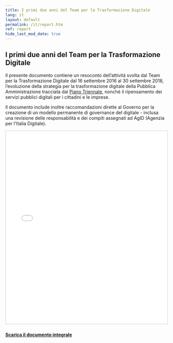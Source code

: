 ```yaml
---
title: I primi due anni del Team per la Trasformazione Digitale
lang: it
layout: default
permalink: /it/report.htm
ref: report
hide_last_mod_date: true
---
```


## I primi due anni del Team per la Trasformazione Digitale

Il presente documento contiene un resoconto dell’attività svolta dal Team per la Trasformazione Digitale dal 16 settembre 2016 al 30 settembre 2018, l’evoluzione della strategia per la trasformazione digitale della Pubblica Amministrazione tracciata dal [Piano Triennale](https://pianotriennale-ict.italia.it/), nonché il ripensamento dei servizi pubblici digitali per i cittadini e le imprese.

Il documento include inoltre raccomandazioni dirette al Governo per la creazione di un modello permanente di governance del digitale - inclusa una revisione delle responsabilità e dei compiti assegnati ad AgID (Agenzia per l'Italia Digitale).


<iframe src="//www.slideshare.net/slideshow/embed_code/key/518HgsPiSUSmMD" width="100%" height="600" frameborder="0" marginwidth="0" marginheight="0" scrolling="no" style="border:1px solid #CCC; border-width:1px; margin-bottom:5px; max-width: 100%;" allowfullscreen> </iframe> 

#### [Scarica il documento integrale](https://teamdigitale.governo.it)


